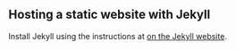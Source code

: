 ## Hosting a static website with Jekyll

Install Jekyll using the instructions at [on the Jekyll website](https://jekyllrb.com/docs/).

